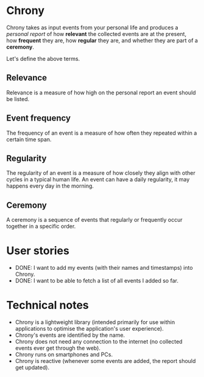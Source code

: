 # Chrony

Chrony takes as input events from your personal life and produces a _personal report_ of how __relevant__ the collected events are at the present, how __frequent__ they are, how __regular__ they are, and whether they are part of a __ceremony__.

Let's define the above terms.

## Relevance

Relevance is a measure of how high on the personal report an event should be listed.

## Event frequency

The frequency of an event is a measure of how often they repeated within a certain time span.

## Regularity

The regularity of an event is a measure of how closely they align with other cycles in a typical human life. An event can have a daily regularity, it may happens every day in the morning.

## Ceremony

A ceremony is a sequence of events that regularly or frequently occur together in a specific order.

# User stories

- DONE: I want to add my events (with their names and timestamps) into Chrony.
- DONE: I want to be able to fetch a list of all events I added so far.

# Technical notes

- Chrony is a lightweight library (intended primarily for use within applications to optimise the application's user experience).
- Chrony's events are identified by the name.
- Chrony does not need any connection to the internet (no collected events ever get through the web).
- Chrony runs on smartphones and PCs.
- Chrony is reactive (whenever some events are added, the report should get updated).